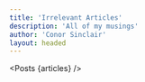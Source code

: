 ```yaml
---
title: 'Irrelevant Articles'
description: 'All of my musings'
author: 'Conor Sinclair'
layout: headed
---
```


<script context="module">
  export async function load({ fetch }) {
    const res = await fetch(`/api/articles`)
    const articles = await res.json()
    return { props: { articles }}
  }
</script>

<script>
  import Posts from '../components/Posts.svelte'

  export let articles
</script>

<Posts {articles} />